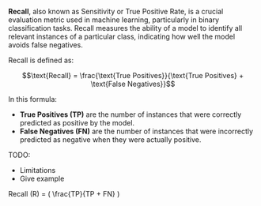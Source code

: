 **Recall**, also known as Sensitivity or True Positive Rate, is a crucial evaluation metric used in machine learning, particularly in binary classification tasks. Recall measures the ability of a model to identify all relevant instances of a particular class, indicating how well the model avoids false negatives.

Recall is defined as:


$$\text{Recall} = \frac{\text{True Positives}}{\text{True Positives} + \text{False Negatives}}$$

In this formula:

- **True Positives (TP)** are the number of instances that were correctly predicted as positive by the model.
- **False Negatives (FN)** are the number of instances that were incorrectly predicted as negative when they were actually positive.

TODO:
   - Limitations
   - Give example

Recall (R) = \( \frac{TP}{TP + FN} \)
